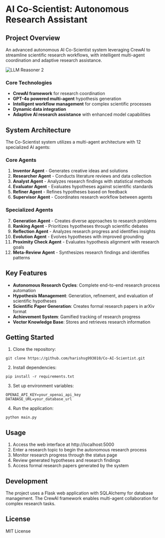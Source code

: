 # AI Co-Scientist: Autonomous Research Assistant

## Project Overview
An advanced autonomous AI Co-Scientist system leveraging CrewAI to streamline scientific research workflows, with intelligent multi-agent coordination and adaptive research assistance.


![LLM Reasoner 2]()



### Core Technologies
- **CrewAI framework** for research coordination
- **GPT-4o powered multi-agent** hypothesis generation
- **Intelligent workflow management** for complex scientific processes
- **Dynamic data integration**
- **Adaptive AI research assistance** with enhanced model capabilities

## System Architecture

The Co-Scientist system utilizes a multi-agent architecture with 12 specialized AI agents:

### Core Agents
1. **Inventor Agent** - Generates creative ideas and solutions
2. **Researcher Agent** - Conducts literature reviews and data collection
3. **Analyst Agent** - Analyzes research findings with statistical methods
4. **Evaluator Agent** - Evaluates hypotheses against scientific standards
5. **Refiner Agent** - Refines hypotheses based on feedback
6. **Supervisor Agent** - Coordinates research workflow between agents

### Specialized Agents
7. **Generation Agent** - Creates diverse approaches to research problems
8. **Ranking Agent** - Prioritizes hypotheses through scientific debates
9. **Reflection Agent** - Analyzes research progress and identifies insights
10. **Evolution Agent** - Evolves hypotheses with improved grounding
11. **Proximity Check Agent** - Evaluates hypothesis alignment with research goals
12. **Meta-Review Agent** - Synthesizes research findings and identifies patterns

## Key Features

- **Autonomous Research Cycles**: Complete end-to-end research process automation
- **Hypothesis Management**: Generation, refinement, and evaluation of scientific hypotheses
- **Scientific Paper Generation**: Creates formal research papers in arXiv format
- **Achievement System**: Gamified tracking of research progress
- **Vector Knowledge Base**: Stores and retrieves research information

## Getting Started

1. Clone the repository:
```
git clone https://github.com/harishsg993010/Co-AI-Scientist.git
```

2. Install dependencies:
```
pip install -r requirements.txt
```

3. Set up environment variables:
```
OPENAI_API_KEY=your_openai_api_key
DATABASE_URL=your_database_url
```

4. Run the application:
```
python main.py
```

## Usage

1. Access the web interface at http://localhost:5000
2. Enter a research topic to begin the autonomous research process
3. Monitor research progress through the status page
4. Review generated hypotheses and research findings
5. Access formal research papers generated by the system

## Development

The project uses a Flask web application with SQLAlchemy for database management. The CrewAI framework enables multi-agent collaboration for complex research tasks.

## License

MIT License

